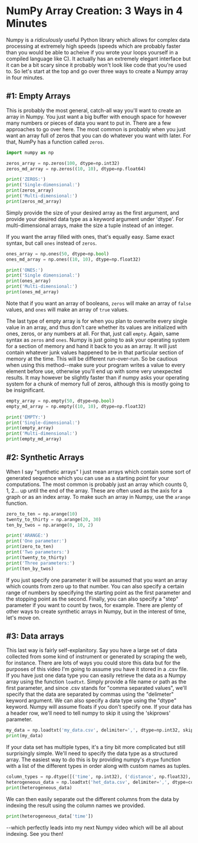# NumPy Array Creation: 3 Ways in 4 Minutes

Numpy is a *ridiculously* useful Python library which allows for complex data processing at extremely high speeds (speeds which are probably faster than you would be able to acheive if you wrote your loops yourself in a compiled language like C). It actually has an extremely elegant interface but it can be a bit scary since it probably won't look like code that you're used to. So let's start at the top and go over three ways to create a Numpy array in four minutes.

## \#1: Empty Arrays

This is probably the most general, catch-all way you'll want to create an array in Numpy. You just want a big buffer with enough space for however many numbers or pieces of data you want to put in. There are a few approaches to go over here. The most common is probably when you just want an array full of zeros that you can do whatever you want with later. For that, NumPy has a function called `zeros`.

```python
import numpy as np

zeros_array = np.zeros(100, dtype=np.int32)
zeros_md_array = np.zeros((10, 10), dtype=np.float64)

print('ZEROS:')
print('Single-dimensional:')
print(zeros_array)
print('Multi-dimensional:')
print(zeros_md_array)
```

Simply provide the size of your desired array as the first argument, and provide your desired data type as a keyword argument under 'dtype'. For multi-dimensional arrays, make the size a tuple instead of an integer.

If you want the array filled with ones, that's equally easy. Same exact syntax, but call `ones` instead of `zeros`.

```python
ones_array = np.ones(50, dtype=np.bool)
ones_md_array = np.ones((10, 10), dtype=np.float32)

print('ONES:')
print('Single dimensional:')
print(ones_array)
print('Multi-dimensional:')
print(ones_md_array)
```

Note that if you want an array of booleans, `zeros` will make an array of `false` values, and `ones` will make an array of `true` values.

The last type of empty array is for when you plan to overwrite every single value in an array, and thus don't care whether its values are initialized with ones, zeros, or any numbers at all. For that, just call `empty`. Again, same syntax as `zeros` and `ones`. Numpy is just going to ask your operating system for a section of memory and hand it back to you as an array. It will just contain whatever junk values happened to be in that particular section of memory at the time. This will be different run-over-run. So be cautious when using this method--make sure your program writes a value to every element before use, otherwise you'll end up with some very unexpected results. It may however be slightly faster than if numpy asks your operating system for a chunk of memory full of zeros, although this is mostly going to be insignificant.

```python
empty_array = np.empty(50, dtype=np.bool)
empty_md_array = np.empty((10, 10), dtype=np.float32)

print('EMPTY:')
print('Single-dimensional:')
print(empty_array)
print('Multi-dimensional:')
print(empty_md_array)
```

## \#2: Synthetic Arrays

When I say "synthetic arrays" I just mean arrays which contain some sort of generated sequence which you can use as a starting point for your computations. The most common is probably just an array which counts 0, 1, 2... up until the end of the array. These are often used as the axis for a graph or as an index array. To make such an array in Numpy, use the `arange` function.

```python
zero_to_ten = np.arange(10)
twenty_to_thirty = np.arange(20, 30)
ten_by_twos = np.arange(0, 10, 2)

print('ARANGE:')
print('One parameter:')
print(zero_to_ten)
print('Two parameters:')
print(twenty_to_thirty)
print('Three parameters:')
print(ten_by_twos)
```

If you just specify one parameter it will be assumed that you want an array which counts from zero up to that number. You can also specify a certain range of numbers by specifying the starting point as the first parameter and the stopping point as the second. Finally, you can also specify a "step" parameter if you want to count by twos, for example. There are plenty of other ways to create synthetic arrays in Numpy, but in the interest of time, let's move on.

## \#3: Data arrays

This last way is fairly self-explanitory. Say you have a large set of data collected from some kind of instrument or generated by scraping the web, for instance. There are lots of ways you could store this data but for the purposes of this video I'm going to assume you have it stored in a .csv file. If you have just one data type you can easily retrieve the data as a Numpy array using the function `loadtxt`. Simply provide a file name or path as the first parameter, and since .csv stands for "comma separated values", we'll specify that the data are separated by commas using the "delimeter" keyword argument. We can also specify a data type using the "dtype" keyword. Numpy will assume floats if you don't specify one. If your data has a header row, we'll need to tell numpy to skip it using the 'skiprows' parameter.

```python
my_data = np.loadtxt('my_data.csv', delimiter=',', dtype=np.int32, skiprows=1)
print(my_data)
```

If your data set has multiple types, it's a tiny bit more complicated but still surprisingly simple. We'll need to specify the data type as a structured array. The easiest way to do this is by providing numpy's `dtype` function with a list of the different types in order along with custom names as tuples.

```python
column_types = np.dtype([('time', np.int32), ('distance', np.float32), ('is_in_lead', np.bool)])
heterogeneous_data = np.loadtxt('het_data.csv', delimiter=',', dtype=column_types, skiprows=1)
print(heterogeneous_data)
```

We can then easily separate out the different columns from the data by indexing the result using the column names we provided.

```python
print(heterogeneous_data['time'])
```

--which perfectly leads into my next Numpy video which will be all about indexing. See you then!


